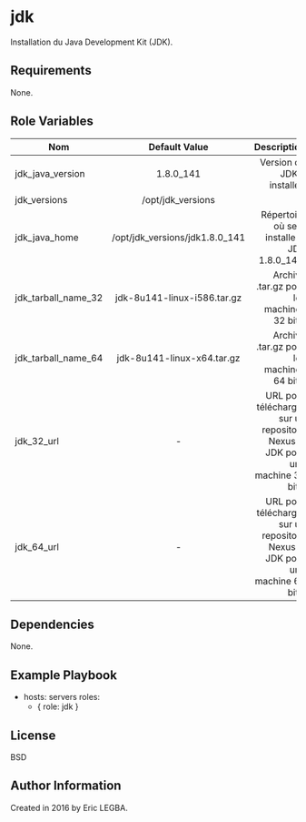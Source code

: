 jdk
=========

Installation du Java Development Kit (JDK).

Requirements
------------

None.

Role Variables
--------------

| Nom	        | Default Value  | Description|
| ------------- |:-------------:|-----------:|
|jdk_java_version|1.8.0_141|Version du JDK à installer.|
|jdk_versions|/opt/jdk_versions||Répertoire où sont installés les JDKs.|
|jdk_java_home|/opt/jdk_versions/jdk1.8.0_141|Répertoire où sera installe le JDK 1.8.0_141.|
|jdk_tarball_name_32|jdk-8u141-linux-i586.tar.gz|Archive .tar.gz pour les machines 32 bits.|
|jdk_tarball_name_64|jdk-8u141-linux-x64.tar.gz|Archive .tar.gz pour les machines 64 bits.|
|jdk_32_url|-|URL pour télécharger sur un repository Nexus le JDK pour une machine 32 bits.|
|jdk_64_url|-|URL pour télécharger sur un repository Nexus le JDK pour une machine 64 bits.|


Dependencies
------------

None.

Example Playbook
----------------

- hosts: servers
  roles:
     - { role: jdk }

License
-------

BSD

Author Information
------------------

Created in 2016 by Eric LEGBA.